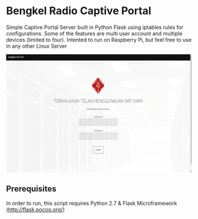 # Bengkel Radio Captive Portal
Simple Captive Portal Server built in Python Flask using iptables rules for configurations. Some of the features are multi user account and multiple devices (limited to four). Intented to run on Raspberry Pi, but feel free to use in any other Linux Server </br>
<p align="center">
<img src="screenshot.png" width="700" height="320">
</p>

## Prerequisites
In order to run, this script requires Python 2.7 & Flask Microframework (http://flask.pocoo.org/)
